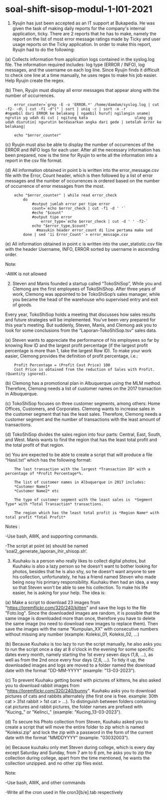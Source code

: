 # soal-shift-sisop-modul-1-I01-2021
1. Ryujin has just been accepted as an IT support at Bukapedia. He was given the task of making daily reports for the company's internal 		  application, ticky. There are 2 reports that he has to make, namely the report on the list of most error message ratings made by Ticky and user usage reports on the Ticky application. In order to make this report, Ryujin had to do the following:

(a) Collects information from application logs contained in the syslog.log file. The information required includes: log type (ERROR / INFO), log messages, and the username on each log line. Since Ryujin finds it difficult to check one line at a time manually, he uses regex to make his job easier. Help Ryujin create the regex.

(b) Then, Ryujin must display all error messages that appear along with the number of occurrences.

		error_counter=`grep -E -o 'ERROR.*' /home/damdum/syslog.log | cut -f2- -d\ | cut -f1 -d"(" | sort | uniq -c | sort -n -r`				#ngambil dari ERROR ke belakang | ngambil huruf| ngilangin uname| ngrutin yg udah di cut | ngitung kata 					ulang yg udah diurutin| ngurutin berdasarkan angka dari gede | setelah error ke belakang|   

		echo "$error_counter"

(c) Ryujin must also be able to display the number of occurrences of the ERROR and INFO logs for each user.
After all the necessary information has been prepared, now is the time for Ryujin to write all the information into a report in the csv file format.

(d) All information obtained in point b is written into the error_message.csv file with the Error, Count header, which is then followed by a list of error messages and the number of occurrences is ordered based on the number of occurrence of error messages from the most.

		echo "$error_counter" | while read error_check
			do
				#output jumlah error per tipe error
				count=`echo $error_check | cut -f1 -d ' '`
				#echo "$count"
				#output tipe error
		 	        error_type=`echo $error_check | cut -d ' ' -f2-`
				echo "$error_type,$count" 
			      #masukin header error_count di line pertama make sed
			done | sed '1i Error_Count' > error_message.csv

(e) All information obtained in point c is written into the user_statistic.csv file with the header Username, INFO, ERROR sorted by username in ascending order.

Note:

-AWK is not allowed

2. Steven and Manis founded a startup called “TokoShiSop”, While you and Clemong are the first employees of TokoShiShop. After three years of work, Clemong was appointed to be TokoShiSop’s sales manager, while you became the head of the warehouse who supervised entry and exit of goods.

Every year, TokoShiSop holds a meeting that discusses how sales results and future strategies will be implemented. You’ve been very prepared for this year’s meeting. But suddenly, Steven, Manis, and Clemong ask you to look for some conclusions from the “Laporan-TokoShiSop.tsv” sales data.

(a) Steven wants to appreciate the performance of his employees so far by knowing Row ID and the largest profit percentage (if the largest profit percentage is more than 1, take the largest Row ID). To make your work easier, Clemong provides the definition of profit percentage, i.e.:

		Profit Percentage = (Profit Cost Price) 100
		Cost Price is obtained from the reduction of Sales with Profit. (Quantity ignored).

(b) Clemong has a promotional plan in Albuquerque using the MLM method. Therefore, Clemong needs a list of customer names on the 2017 transaction in Albuquerque.

(c) TokoShiSop focuses on three customer segments, among others: Home Offices, Customers, and Corporates. Clemong wants to increase sales in the customer segment that has the least sales. Therefore, Clemong needs a customer segment and the number of transactions with the least amount of transactions.

(d) TokoShiSop divides the sales region into four parts: Central, East, South, and West. Manis wants to find the region that has the least total profit and the total profit of that region.

(e) You are expected to be able to create a script that will produce a file “Hasil.txt” which has the following format:

		The last transaction with the largest *Transaction ID* with a percentage of *Profit Percentage*%.

		The list of customer names in Albuquerque in 2017 includes:
		*Customer Name1*
		*Customer Name2* etc

		The type of customer segment with the least sales is  *Segment Type* with *Total Transaction* transactions.

		The region which has the least total profit is *Region Name* with total profit *Total Profit*


Notes :

-Use bash, AWK, and supporting commands.

-The script at point (e) should be named  ‘soal2_generate_laporan_ihir_shisop.sh’.

3. Kuuhaku is a person who really likes to collect digital photos, but Kuuhaku is also a lazy person so he doesn't want to bother looking for photos, besides that he is also shy, so he doesn't want anyone to see his collection, unfortunately, he has a friend named Steven who made being nosy his primary responsibility. Kuuhaku then had an idea, a way so that Steven won't be able to see his collection. To make his life easier, he is asking for your help. The idea is:

(a) Make a script to download 23 images from "https://loremflickr.com/320/240/kitten" and save the logs to the file "Foto.log". Since the downloaded images are random, it is possible that the same image is downloaded more than once, therefore you have to delete the same image (no need to download new images to replace them). Then save the images with the name "Kumpulan_XX" with consecutive numbers without missing any number (example: Koleksi_01, Koleksi_02, ...)

(b) Because Kuuhaku is too lazy to run the script manually, he also asks you to run the script once a day at 8 o'clock in the evening for some specific dates every month, namely starting the 1st every seven days (1,8, ...), as well as from the 2nd once every four days (2,6, ...). To tidy it up, the downloaded images and logs are moved to a folder named the download date with the format "DD-MM-YYYY" (example: "13-03-2023").

(c) To prevent Kuuhaku getting bored with pictures of kittens, he also asked you to download rabbit images from "https://loremflickr.com/320/240/bunny". Kuuhaku asks you to download pictures of cats and rabbits alternately (the first one is free. example: 30th cat > 31st rabbit > 1st cat > ...). To distinguish between folders containing cat pictures and rabbit pictures, the folder names are prefixed with "Kucing_" or "Kelinci_" (example: "Kucing_13-03-2023").

(d) To secure his Photo collection from Steven, Kuuhaku asked you to create a script that will move the entire folder to zip which is named "Koleksi.zip" and lock the zip with a password in the form of the current date with the format "MMDDYYYY" (example: "03032003").

(e) Because kuuhaku only met Steven during college, which is every day except Saturday and Sunday, from 7 am to 6 pm, he asks you to zip the collection during college, apart from the time mentioned, he wants the collection unzipped. and no other zip files exist.

Note:

-Use bash, AWK, and other commands

-Write all the cron used in file cron3[b/e].tab respectively


